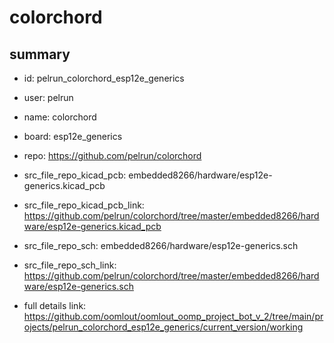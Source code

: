 # colorchord
 
## summary 
* id: pelrun_colorchord_esp12e_generics
* user: pelrun
* name: colorchord
* board: esp12e_generics
* repo: https://github.com/pelrun/colorchord
* src_file_repo_kicad_pcb: embedded8266/hardware/esp12e-generics.kicad_pcb
* src_file_repo_kicad_pcb_link: https://github.com/pelrun/colorchord/tree/master/embedded8266/hardware/esp12e-generics.kicad_pcb


* src_file_repo_sch: embedded8266/hardware/esp12e-generics.sch
* src_file_repo_sch_link: https://github.com/pelrun/colorchord/tree/master/embedded8266/hardware/esp12e-generics.sch
* full details link: https://github.com/oomlout/oomlout_oomp_project_bot_v_2/tree/main/projects/pelrun_colorchord_esp12e_generics/current_version/working  







